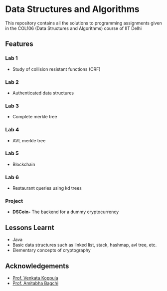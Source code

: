 # Data Structures and Algorithms

This repository contains all the solutions to programming assignments given in the COL106 (Data Structures and Algorithms) course of IIT Delhi

## Features

### Lab 1

- Study of collision resistant functions (CRF)

### Lab 2

- Authenticated data structures

### Lab 3

- Complete merkle tree

### Lab 4

- AVL merkle tree

### Lab 5

- Blockchain

### Lab 6

- Restaurant queries using kd trees

### Project

- **DSCoin-** The backend for a dummy cryptocurrency

## Lessons Learnt

- Java
- Basic data structures such as linked list, stack, hashmap, avl tree, etc.
- Elementary concepts of cryptography

## Acknowledgements

- [Prof. Venkata Koppula](https://iitd.irins.org/profile/214118)
- [Prof. Amitabha Bagchi](https://www.cse.iitd.ac.in/~bagchi/)
